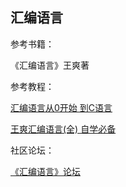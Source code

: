 ## 汇编语言

参考书籍：

《汇编语言》王爽著

参考教程：

[汇编语言从0开始 到C语言](https://study.163.com/course/introduction/1640004.htm)

[王爽汇编语言(全) 自学必备](https://www.bilibili.com/video/av34455803)

社区论坛：

[《汇编语言》论坛](http://www.asmedu.net/bbs/forum.jsp)


